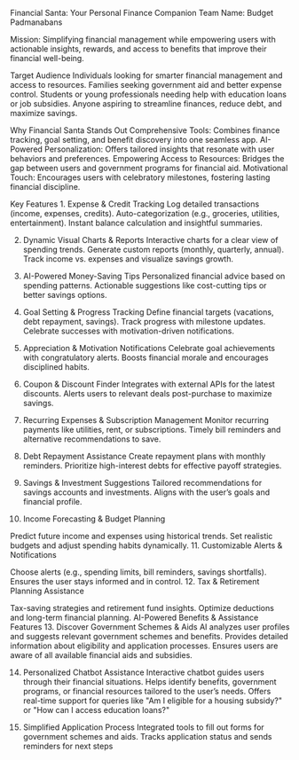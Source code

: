 Financial Santa: Your Personal Finance Companion Team Name: Budget Padmanabans

Mission: Simplifying financial management while empowering users with actionable insights, rewards, and access to benefits that improve their financial well-being.

Target Audience Individuals looking for smarter financial management and access to resources. Families seeking government aid and better expense control. Students or young professionals needing help with education loans or job subsidies. Anyone aspiring to streamline finances, reduce debt, and maximize savings.

Why Financial Santa Stands Out Comprehensive Tools: Combines finance tracking, goal setting, and benefit discovery into one seamless app. AI-Powered Personalization: Offers tailored insights that resonate with user behaviors and preferences. Empowering Access to Resources: Bridges the gap between users and government programs for financial aid. Motivational Touch: Encourages users with celebratory milestones, fostering lasting financial discipline.

Key Features 1. Expense & Credit Tracking Log detailed transactions (income, expenses, credits). Auto-categorization (e.g., groceries, utilities, entertainment). Instant balance calculation and insightful summaries.

2. Dynamic Visual Charts & Reports Interactive charts for a clear view of spending trends. Generate custom reports (monthly, quarterly, annual). Track income vs. expenses and visualize savings growth.

3. AI-Powered Money-Saving Tips Personalized financial advice based on spending patterns. Actionable suggestions like cost-cutting tips or better savings options.

4. Goal Setting & Progress Tracking Define financial targets (vacations, debt repayment, savings). Track progress with milestone updates. Celebrate successes with motivation-driven notifications.

5. Appreciation & Motivation Notifications Celebrate goal achievements with congratulatory alerts. Boosts financial morale and encourages disciplined habits.

6. Coupon & Discount Finder Integrates with external APIs for the latest discounts. Alerts users to relevant deals post-purchase to maximize savings.

7. Recurring Expenses & Subscription Management Monitor recurring payments like utilities, rent, or subscriptions. Timely bill reminders and alternative recommendations to save.

8. Debt Repayment Assistance Create repayment plans with monthly reminders. Prioritize high-interest debts for effective payoff strategies.

9. Savings & Investment Suggestions Tailored recommendations for savings accounts and investments. Aligns with the user’s goals and financial profile.

10. Income Forecasting & Budget Planning

Predict future income and expenses using historical trends.
Set realistic budgets and adjust spending habits dynamically.
11. Customizable Alerts & Notifications

Choose alerts (e.g., spending limits, bill reminders, savings shortfalls).
Ensures the user stays informed and in control.
12. Tax & Retirement Planning Assistance

Tax-saving strategies and retirement fund insights.
Optimize deductions and long-term financial planning.
AI-Powered Benefits & Assistance Features
13. Discover Government Schemes & Aids AI analyzes user profiles and suggests relevant government schemes and benefits. Provides detailed information about eligibility and application processes. Ensures users are aware of all available financial aids and subsidies.

14. Personalized Chatbot Assistance Interactive chatbot guides users through their financial situations. Helps identify benefits, government programs, or financial resources tailored to the user’s needs. Offers real-time support for queries like "Am I eligible for a housing subsidy?" or "How can I access education loans?"

15. Simplified Application Process Integrated tools to fill out forms for government schemes and aids. Tracks application status and sends reminders for next steps
